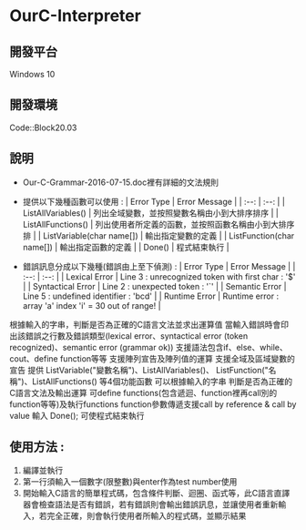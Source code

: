# OurC-Interpreter

## 開發平台
Windows 10

## 開發環境
Code::Block20.03

## 說明
- Our-C-Grammar-2016-07-15.doc裡有詳細的文法規則
- 提供以下幾種函數可以使用 :
| Error Type | Error Message |
| :--: | :--: |
| ListAllVariables() | 列出全域變數，並按照變數名稱由小到大排序排序 |
| ListAllFunctions() | 列出使用者所定義的函數，並按照函數名稱由小到大排序排 |
| ListVariable(char name[]) | 輸出指定變數的定義 |
| ListFunction(char name[]) | 輸出指定函數的定義 |
| Done() | 程式結束執行 |

- 錯誤訊息分成以下幾種(錯誤由上至下偵測) : 
| Error Type | Error Message |
| :--: | :--: |
| Lexical Error | Line 3 : unrecognized token with first char : '$' |
| Syntactical Error | Line 2 : unexpected token : '`' |
| Semantic Error | Line 5 : undefined identifier : 'bcd' |
| Runtime Error | Runtime error : array 'a' index 'i' = 30 out of range! |


根據輸入的字串，判斷是否為正確的C語言文法並求出運算值
當輸入錯誤時會印出該錯誤之行數及錯誤類型(lexical error、syntactical error (token recognized)、semantic error (grammar ok))
支援語法包含if、else、while、cout、define function等等
支援陣列宣告及陣列值的運算
支援全域及區域變數的宣告
提供 ListVariable("變數名稱")、ListAllVariables()、 ListFunction("名稱")、ListAllFunctions() 等4個功能函數
可以根據輸入的字串 判斷是否為正確的C語言文法及輸出運算
可define functions(包含遞迴、function裡再call別的function等等)及執行functions
function參數傳遞支援call by reference & call by value
輸入 Done(); 可使程式結束執行

## 使用方法 :
1. 編譯並執行
2. 第一行須輸入一個數字(限整數)與enter作為test number使用
3. 開始輸入C語言的簡單程式碼，包含條件判斷、迴圈、函式等，此C語言直譯器會檢查語法是否有錯誤，若有錯誤則會輸出錯誤訊息，並讓使用者重新輸入，若完全正確，則會執行使用者所輸入的程式碼，並顯示結果

